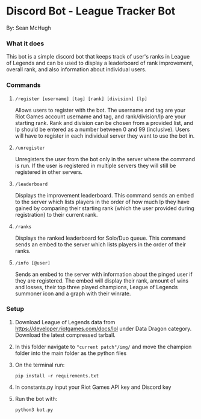# Discord Bot - League Tracker Bot
By: Sean McHugh

### What it does
This bot is a simple discord bot that keeps track of user's ranks in League of Legends and can be used to display a leaderboard of rank improvement, overall rank, and also information about individual users.

### Commands
1. ```/register [username] [tag] [rank] [division] [lp]```

    Allows users to register with the bot. The username and tag are your Riot Games account username and tag, and rank/division/lp are your starting rank. Rank and division can be chosen from a provided list, and lp should be entered as a number between 0 and 99 (inclusive). Users will have to register in each individual server they want to use the bot in.

2. ```/unregister```
   
   Unregisters the user from the bot only in the server where the command is run. If the user is registered in multiple servers they will still be registered in other servers.

3. ```/leaderboard```

    Displays the improvement leaderboard. This command sends an embed to the server which lists players in the order of how much lp they have gained by comparing their starting rank (which the user provided during registration) to their current rank.

4. ```/ranks```

    Displays the ranked leaderboard for Solo/Duo queue. This command sends an embed to the server which lists players in the order of their ranks.

5. ```/info [@user]```

    Sends an embed to the server with information about the pinged user if they are registered. The embed will display their rank, amount of wins and losses, their top three played champions, League of Legends summoner icon and a graph with their winrate.

### Setup

1. Download League of Legends data from https://developer.riotgames.com/docs/lol under Data Dragon category. Download the latest compressed tarball.

2. In this folder navigate to ```"current patch"/img/``` and move the champion folder into the main folder as the python files

3. On the terminal run:
   
   ```pip install -r requirements.txt```

4. In constants.py input your Riot Games API key and Discord key

5. Run the bot with:

    ```python3 bot.py```